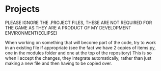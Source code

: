 # Projects
PLEASE IGNORE THE .PROJECT FILES, THESE ARE NOT REQUIRED FOR THE GAME AS THEY ARE A PRODUCT OF MY DEVELOPMENT ENVIRONMENT(ECLIPSE) 

When working on something that will become part of the code, try to work in an existing file if appropriate (see the fact we have 2 copies of items.py, one in the modules folder and one at the top of the repository) This is so when I accept the changes, they integrate automatically, rather than just making a new file and then having to be copied over. 
